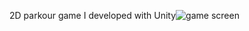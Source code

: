 2D parkour game I developed with Unity![game screen](https://github.com/brsckn1234/2D-game/assets/59932938/4510cc6f-c263-44c4-a781-8e6a19806d92)
